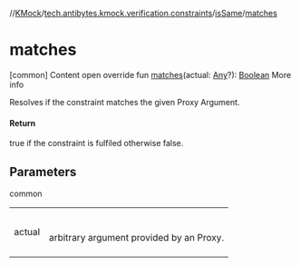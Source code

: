 //[KMock](../../../index.md)/[tech.antibytes.kmock.verification.constraints](../index.md)/[isSame](index.md)/[matches](matches.md)



# matches
[common]
Content
open override fun [matches](matches.md)(actual: [Any](https://kotlinlang.org/api/latest/jvm/stdlib/kotlin/-any/index.html)?): [Boolean](https://kotlinlang.org/api/latest/jvm/stdlib/kotlin/-boolean/index.html)
More info


Resolves if the constraint matches the given Proxy Argument.



#### Return


true if the constraint is fulfiled otherwise false.



## Parameters

common

| | |
|---|---|
| <a name="tech.antibytes.kmock.verification.constraints/isSame/matches/#kotlin.Any?/PointingToDeclaration/"></a>actual| <a name="tech.antibytes.kmock.verification.constraints/isSame/matches/#kotlin.Any?/PointingToDeclaration/"></a><br><br>arbitrary argument provided by an Proxy.<br><br>|
